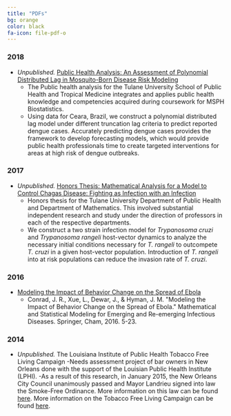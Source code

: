 ```yaml
---
title: "PDFs"
bg: orange
color: black
fa-icon: file-pdf-o 
---
```

<!-- fa-icon can be set to any from http://fortawesome.github.io/Font-Awesome/icons/ -->
### 2018	
* *Unpublished.* [Public Health Analysis: An Assessment of Polynomial Distributed Lag in Mosquito-Born Disease Risk Modeling](./pdf/CONRAD_Public_Health_Analysis.pdf)
	- The Public health analysis for the Tulane University School of Public Health and Tropical Medicine integrates and applies public health knowledge and competencies acquired during coursework for MSPH Biostatistics.
	- Using data for Ceara, Brazil, we construct a polynomial distributed lag model under different truncation lag criteria to predict reported dengue cases. Accurately predicting dengue cases provides the framework to develop forecasting models, which would provide public health professionals time to create targeted interventions for areas at high risk of dengue outbreaks.
### 2017
* *Unpublished.* [Honors Thesis: Mathematical Analysis for a Model to Control Chagas Disease: Fighting as Infection with an Infection](./pdf/Chagas_CONRAD_Final_Version.pdf)
	- Honors thesis for the Tulane University Department of Public Health and Department of Mathematics. This involved substantial independent research and study under the direction of professors in each of the respective departments.
	- We construct a two strain infection model for *Trypanosoma cruzi* and *Trypanosoma rangeli* host-vector dynamics to analyze the necessary initial conditions necessary for *T. rangeli* to outcompete *T. cruzi* in a given host-vector population. Introduction of *T. rangeli* into at risk populations can reduce the invasion rate of *T. cruzi*.
### 2016
* [Modeling the Impact of Behavior Change on the Spread of Ebola](https://www.google.com/url?sa=t&rct=j&q=&esrc=s&source=web&cd=1&cad=rja&uact=8&ved=0ahUKEwj8xffSsN7aAhVkzIMKHVn-DkMQFggpMAA&url=https%3A%2F%2Fwww.springer.com%2Fcda%2Fcontent%2Fdocument%2Fcda_downloaddocument%2F9783319404110-c2.pdf%3FSGWID%3D0-0-45-1581482-p180011713&usg=AOvVaw3zSw6799wfkKRh4YVDFs0O)
	- Conrad, J. R., Xue, L., Dewar, J., & Hyman, J. M. "Modeling the Impact of Behavior Change on the Spread of Ebola." Mathematical and Statistical Modeling for Emerging and Re-emerging Infectious Diseases. Springer, Cham, 2016. 5-23.
### 2014
* *Unpublished.* The Louisiana Institute of Public Health Tobacco Free Living Campaign
	-Needs assessment project of bar owners in New Orleans done with the support of the Louisian Public Health Institute (LPHI).
	-As a result of this research, in January 2015, the New Orleans City Council unanimously passed and Mayor Landrieu signed into law the Smoke-Free Ordinance. More information on this law can be found [here](https://nola.gov/smokefree/). More information on the Tobacco Free Living Campaign can be found [here](http://tobaccofreeliving.org).
	
	

